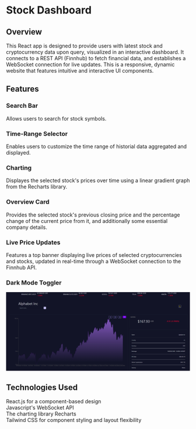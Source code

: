 # Stock Dashboard


## Overview

This React app is designed to provide users with latest stock and cryptocurrency data upon query, visualized in an interactive dashboard. It connects to a REST API (Finnhub) to fetch financial data, and establishes a WebSocket connection for live updates. This is a responsive, dynamic website that features intuitive and interactive UI components.

## Features

### Search Bar

Allows users to search for stock symbols.

### Time-Range Selector

Enables users to customize the time range of historial data aggregated and displayed.

### Charting

Displayes the selected stock's prices over time using a linear gradient graph from the Recharts library.

### Overview Card

Provides the selected stock's previous closing price and the percentage change of the current price from it, and additionally some essential company details.

### Live Price Updates

Features a top banner displaying live prices of selected cryptocurrencies and stocks, updated in real-time through a WebSocket connection to the Finnhub API.

### Dark Mode Toggler
![screenshot1](mainDarkMode.png)
## Technologies Used

React.js for a component-based design\
Javascript's WebSocket API\
The charting library Recharts\
Tailwind CSS for component styling and layout flexibility

